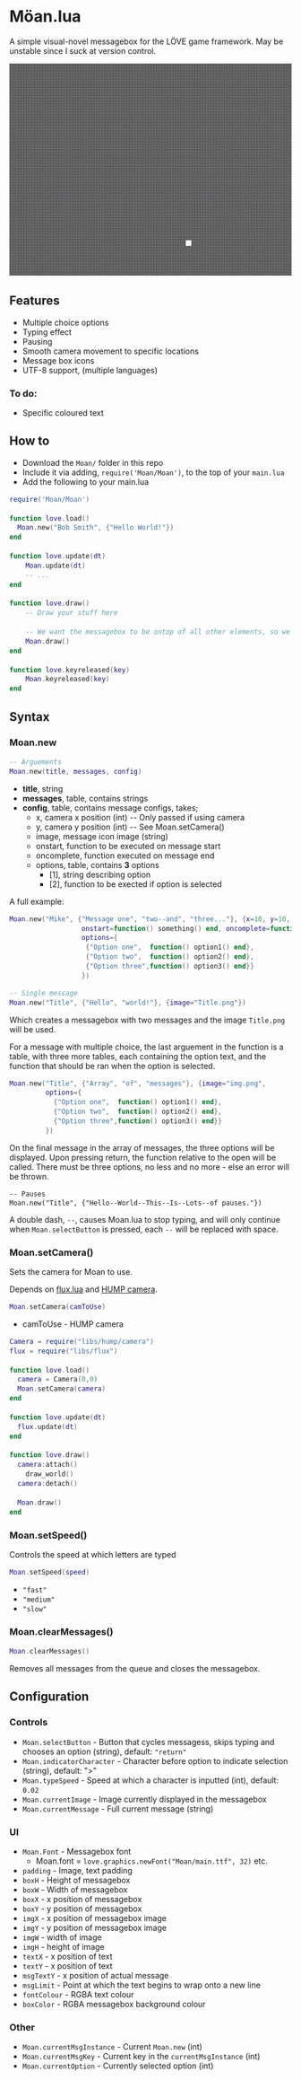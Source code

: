 # Möan.lua

A simple visual-novel messagebox for the LÖVE game framework.
May be unstable since I suck at version control.

![Preview of Moan.lua](preview.gif)

## Features

- Multiple choice options
- Typing effect
- Pausing
- Smooth camera movement to specific locations
- Message box icons
- UTF-8 support, (multiple languages)

### To do:

- Specific coloured text

## How to

* Download the `Moan/` folder in this repo
* Include it via adding, `require('Moan/Moan')`, to the top of your `main.lua`
* Add the following to your main.lua

```lua
require('Moan/Moan')

function love.load()
  Moan.new("Bob Smith", {"Hello World!"})
end

function love.update(dt)
    Moan.update(dt)
    -- ...
end

function love.draw()
    -- Draw your stuff here

    -- We want the messagebox to be ontop of all other elements, so we draw it last
    Moan.draw()
end

function love.keyreleased(key)
    Moan.keyreleased(key)
end
```

## Syntax

### Moan.new

```lua
-- Arguements
Moan.new(title, messages, config)
```
- **title**, string
- **messages**, table, contains strings
- **config**, table, contains message configs, takes;
  * x, camera x position (int) -- Only passed if using camera
  * y, camera y position (int) -- See Moan.setCamera()
  * image, message icon image (string)
  * onstart, function to be executed on message start
  * oncomplete, function executed on message end
  * options, table, contains **3** options
    - [1], string describing option
    - [2], function to be exected if option is selected

A full example:

```lua
Moan.new("Mike", {"Message one", "two--and", "three..."}, {x=10, y=10, image="Image.png",
                  onstart=function() something() end, oncomplete=function() something() end,
                  options={
                   {"Option one",  function() option1() end},
                   {"Option two",  function() option2() end},
                   {"Option three",function() option3() end}}
                  })
```

```lua
-- Single message
Moan.new("Title", {"Hello", "world!"}, {image="Title.png"})
```
Which creates a messagebox with two messages and the image `Title.png` will be used.

For a message with multiple choice, the last arguement in the function is a table, with three more tables, each containing the option text, and the function that should be ran when the option is selected.
```lua
Moan.new("Title", {"Array", "of", "messages"}, {image="img.png",
         options={
           {"Option one",  function() option1() end},
           {"Option two",  function() option2() end},
           {"Option three",function() option3() end}}
         })
```

On the final message in the array of messages, the three options will be displayed. Upon pressing return, the function relative to the open will be called.
There must be three options, no less and no more - else an error will be thrown.

```
-- Pauses
Moan.new("Title", {"Hello--World--This--Is--Lots--of pauses."})
```

A double dash, `--`, causes Moan.lua to stop typing, and will only continue when `Moan.selectButton` is pressed, each `--` will be replaced with space.

### Moan.setCamera()
Sets the camera for Moan to use.

Depends on [flux.lua](https://github.com/rxi/flux) and [HUMP camera](https://github.com/vrld/hump).

```lua
Moan.setCamera(camToUse)
```

- camToUse - HUMP camera

```lua
Camera = require("libs/hump/camera")
flux = require("libs/flux")

function love.load()
  camera = Camera(0,0)
  Moan.setCamera(camera)
end

function love.update(dt)
  flux.update(dt)
end

function love.draw()
  camera:attach()
    draw_world()
  camera:detach()

  Moan.draw()
end
```

### Moan.setSpeed()

Controls the speed at which letters are typed

```lua
Moan.setSpeed(speed)
```

- `"fast"`
- `"medium"`
- `"slow"`

### Moan.clearMessages()

```lua
Moan.clearMessages()
```

Removes all messages from the queue and closes the messagebox.

## Configuration

### Controls
* `Moan.selectButton` - Button that cycles messagess, skips typing and chooses an option (string), default: `"return"`
* `Moan.indicatorCharacter` - Character before option to indicate selection (string), default: ">"
* `Moan.typeSpeed` - Speed at which a character is inputted (int), default: `0.02`
* `Moan.currentImage` - Image currently displayed in the messagebox
* `Moan.currentMessage` - Full current message (string)

### UI
* `Moan.Font` - Messagebox font
  -  Moan.font = `love.graphics.newFont("Moan/main.ttf", 32)` etc.
* `padding` - Image, text padding
* `boxH` - Height of messagebox
* `boxW` - Width of messagebox
* `boxX` - x position of messagebox
* `boxY` - y position of messagebox
* `imgX` - x position of messagebox image
* `imgY` - y position of messagebox image
* `imgW` - width of image
* `imgH` - height of image
* `textX` - x position of text
* `textY` - x position of text
* `msgTextY` - x position of actual message
* `msgLimit` - Point at which the text begins to wrap onto a new line
* `fontColour` - RGBA text colour
* `boxColor` - RGBA messagebox background colour

### Other
* `Moan.currentMsgInstance` - Current `Moan.new` (int)
* `Moan.currentMsgKey` - Current key in the `currentMsgInstance` (int)
* `Moan.currentOption` - Currently selected option (int)